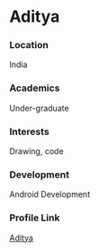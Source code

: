 # Aditya
### Location
India
### Academics
Under-graduate
### Interests
Drawing, code
### Development
Android Development
### Profile Link
[Aditya](https://github.com/Abhushan01)
